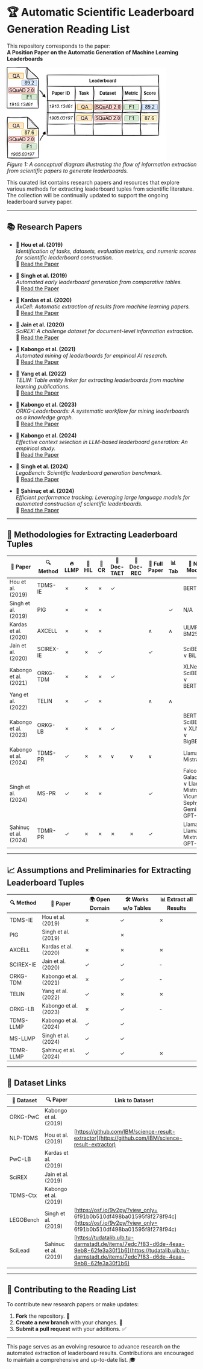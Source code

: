 # 🏆 Automatic Scientific Leaderboard Generation Reading List

This repository corresponds to the paper:  
**A Position Paper on the Automatic Generation of Machine Learning Leaderboards**  

![Leaderboard Diagram](leaderboard-diagram.png)  
*Figure 1: A conceptual diagram illustrating the flow of information extraction from scientific papers to generate leaderboards.*

This curated list contains research papers and resources that explore various methods for extracting leaderboard tuples from scientific literature. The collection will be continually updated to support the ongoing leaderboard survey paper.  

---

## 📚 Research Papers

- 📝 **Hou et al. (2019)**  
  _Identification of tasks, datasets, evaluation metrics, and numeric scores for scientific leaderboard construction._  
  🔗 [Read the Paper](https://doi.org/10.18653/v1/P19-1342)

- 📝 **Singh et al. (2019)**  
  _Automated early leaderboard generation from comparative tables._  
  🔗 [Read the Paper](https://doi.org/10.1007/978-3-030-15712-8_17)

- 📝 **Kardas et al. (2020)**  
  _AxCell: Automatic extraction of results from machine learning papers._  
  🔗 [Read the Paper](https://doi.org/10.18653/v1/2020.emnlp-main.581)

- 📝 **Jain et al. (2020)**  
  _SciREX: A challenge dataset for document-level information extraction._  
  🔗 [Read the Paper](https://doi.org/10.18653/v1/2020.emnlp-main.294)

- 📝 **Kabongo et al. (2021)**  
  _Automated mining of leaderboards for empirical AI research._  
  🔗 [Read the Paper](https://doi.org/10.1007/978-3-030-80624-8_23)

- 📝 **Yang et al. (2022)**  
  _TELIN: Table entity linker for extracting leaderboards from machine learning publications._  
  🔗 [Read the Paper](https://doi.org/10.18653/v1/2022.emnlp-main.277)

- 📝 **Kabongo et al. (2023)**  
  _ORKG-Leaderboards: A systematic workflow for mining leaderboards as a knowledge graph._  
  🔗 [Read the Paper](https://doi.org/10.1007/s00799-023-00331-7)

- 📝 **Kabongo et al. (2024)**  
  _Effective context selection in LLM-based leaderboard generation: An empirical study._  
  🔗 [Read the Paper](https://arxiv.org/abs/2407.02409)

- 📝 **Singh et al. (2024)**  
  _LegoBench: Scientific leaderboard generation benchmark._  
  🔗 [Read the Paper](https://aclanthology.org/2024.findings-emnlp.855/)

- 📝 **Şahinuç et al. (2024)**  
  _Efficient performance tracking: Leveraging large language models for automated construction of scientific leaderboards._  
  🔗 [Read the Paper](https://aclanthology.org/2024.emnlp-main.453/)

---

## 🔧 Methodologies for Extracting Leaderboard Tuples

| 📰 **Paper**                           | 🔍 **Method** | 🔥 **LLMP** | 👥 **HIL** | 🔗 **CR** | 📄 **Doc-TAET** | 🧾 **Doc-REC** | 📑 **Full Paper** | 📊 **Tab** | 🧠 **NLP Models** |
|---------------------------------------|--------------|------------|-----------|-----------|----------------|----------------|------------------|-------------|------------------|
| Hou et al. (2019)                     | TDMS-IE      | ✗          | ✗         | ✗         | ✓              |                |                  |             | BERT             |
| Singh et al. (2019)                   | PIG          | ✗          | ✗         | ✗         |                |                |                  | ✓           | N/A              |
| Kardas et al. (2020)                  | AXCELL       | ✗          | ✗         | ✗         |                |                | ∧                | ∧           | ULMFiT, BM25      |
| Jain et al. (2020)                    | SCIREX-IE    | ✗          | ✗         | ✓         |                |                | ✓                |             | SciBERT ∨ BiLSTM |
| Kabongo et al. (2021)                 | ORKG-TDM     | ✗          | ✗         | ✗         | ✓              |                |                  |             | XLNet ∨ SciBERT ∨ BERTbase |
| Yang et al. (2022)                    | TELIN        | ✗          | ✓         | ✗         |                |                | ∧                | ∧           |                  |
| Kabongo et al. (2023)                 | ORKG-LB      | ✗          | ✗         | ✗         | ✓              |                |                  |             | BERT ∨ SciBERT ∨ XLNet ∨ BigBERT |
| Kabongo et al. (2024)                 | TDMS-PR      | ✓          | ✗         | ✗         | ∨              | ∨              | ∨                |             | Llama 2 ∨ Mistral |
| Singh et al. (2024)                   | MS-PR        | ✓          | ✗         | ✗         |                |                | ✓                |             | Falcon ∨ Galactica ∨ Llama ∨ Mistral ∨ Vicuna ∨ Sephyr ∨ Gemini ∨ GPT-4 |
| Şahinuç et al. (2024)                 | TDMR-PR      | ✓          | ✗         | ✗         | ✗              | ✗              | ✓                |             | Llama 2 ∨ Llama 3 ∨ Mixtral ∨ GPT-4 |

---

## 📈 Assumptions and Preliminaries for Extracting Leaderboard Tuples

| 🔍 **Method** | 📑 **Paper**            | 🌍 **Open Domain** | 🛠 **Works w/o Tables** | 📊 **Extract all Results** |
|---------------|------------------------|--------------------|------------------------|----------------------------|
| TDMS-IE       | Hou et al. (2019)      | ✗                  | ✓                      | ✗                          |
| PIG           | Singh et al. (2019)    |                    | ✗                      |                            |
| AXCELL        | Kardas et al. (2020)   | ✗                  | ✗                      | ✗                          |
| SCIREX-IE     | Jain et al. (2020)     | ✓                  | ✓                      | -                          |
| ORKG-TDM      | Kabongo et al. (2021)  | ✗                  | ✓                      | -                          |
| TELIN         | Yang et al. (2022)     | ✓                  | ✗                      | ✗                          |
| ORKG-LB       | Kabongo et al. (2023)  | ✗                  | ✓                      | -                          |
| TDMS-LLMP     | Kabongo et al. (2024)  | ✓                  | ✓                      |                            |
| MS-LLMP       | Singh et al. (2024)    | ✓                  | ✓                      |                            |
| TDMR-LLMP     | Şahinuç et al. (2024) | ✓                  | ✓                      | ✗                          |

---

## :bookmark_tabs: Dataset Links

| 📰 **Dataset**        | 🔍 **Paper** | Link to Dataset |
|---------------------------------------|--------------|------------|
| ORKG-PwC       | Kabongo et al. (2019)      |           |
| NLP-TDMS       | Hou et al. (2019)      | [https://github.com/IBM/science-result-extractor](https://github.com/IBM/science-result-extractor) |
| PwC-LB       | Kardas et al. (2019)      |  |
| SciREX       | Jain et al. (2019)      |           |
| TDMS-Ctx       | Kabongo et al. (2019)      |           |
| LEGOBench       | Singh et al. (2019)      | [https://osf.io/9v2py/?view_only= 6f91b0b510df498ba01595f8f278f94c](https://osf.io/9v2py/?view_only= 6f91b0b510df498ba01595f8f278f94c)  |
| SciLead       | Sahinuc et al. (2019)      | [https://tudatalib.ulb.tu-darmstadt.de/items/7edc7f83-d6de-4eaa-9eb8-62fe3a30f1b6](https://tudatalib.ulb.tu-darmstadt.de/items/7edc7f83-d6de-4eaa-9eb8-62fe3a30f1b6) |

---

## 🤝 Contributing to the Reading List

To contribute new research papers or make updates:  
1. **Fork** the repository. 🍴  
2. **Create a new branch** with your changes. 🌿  
3. **Submit a pull request** with your additions. ✅  

---

This page serves as an evolving resource to advance research on the automated extraction of leaderboard results. Contributions are encouraged to maintain a comprehensive and up-to-date list. 🎓
